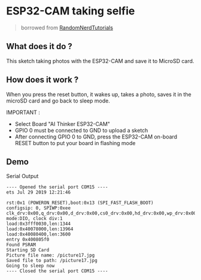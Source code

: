 # ESP32-CAM taking selfie
> borrowed from [RandomNerdTutorials](https://RandomNerdTutorials.com/esp32-cam-take-photo-save-microsd-card)
## What does it do ?
This sketch taking photos with the ESP32-CAM and save it to MicroSD card.

## How does it work ?
When you press the reset button, it wakes up, takes a photo, saves it in the microSD card and go back to sleep mode.

IMPORTANT :
- Select Board "AI Thinker ESP32-CAM"
- GPIO 0 must be connected to GND to upload a sketch
- After connecting GPIO 0 to GND, press the ESP32-CAM on-board RESET button to put your board in flashing mode
## Demo
Serial Output
```
---- Opened the serial port COM15 ----
ets Jul 29 2019 12:21:46

rst:0x1 (POWERON_RESET),boot:0x13 (SPI_FAST_FLASH_BOOT)
configsip: 0, SPIWP:0xee
clk_drv:0x00,q_drv:0x00,d_drv:0x00,cs0_drv:0x00,hd_drv:0x00,wp_drv:0x00
mode:DIO, clock div:1
load:0x3fff0030,len:1344
load:0x40078000,len:13964
load:0x40080400,len:3600
entry 0x400805f0
Found PSRAM
Starting SD Card
Picture file name: /picture17.jpg
Saved file to path: /picture17.jpg
Going to sleep now
---- Closed the serial port COM15 ----
```